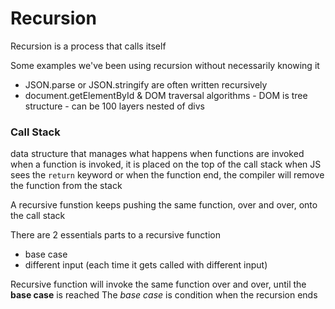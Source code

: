 # Recursion
Recursion is a process that calls itself

Some examples we've been using recursion without necessarily knowing it
- JSON.parse or JSON.stringify are often written recursively
- document.getElementById & DOM traversal algorithms - DOM is tree structure - can be 100 layers nested of divs

### Call Stack
  data structure that manages what happens when functions are invoked
when a function is invoked, it is placed on the top of the call stack
when JS sees the `return` keyword or when the function end, the compiler will remove the function from the stack

A recursive funstion keeps pushing the same function, over and over, onto the call stack

There are 2 essentials parts to a recursive function
- base case
- different input (each time it gets called with different input)

Recursive function will invoke the same function over and over, until the __base case__ is reached
The *base case* is condition when the recursion ends
